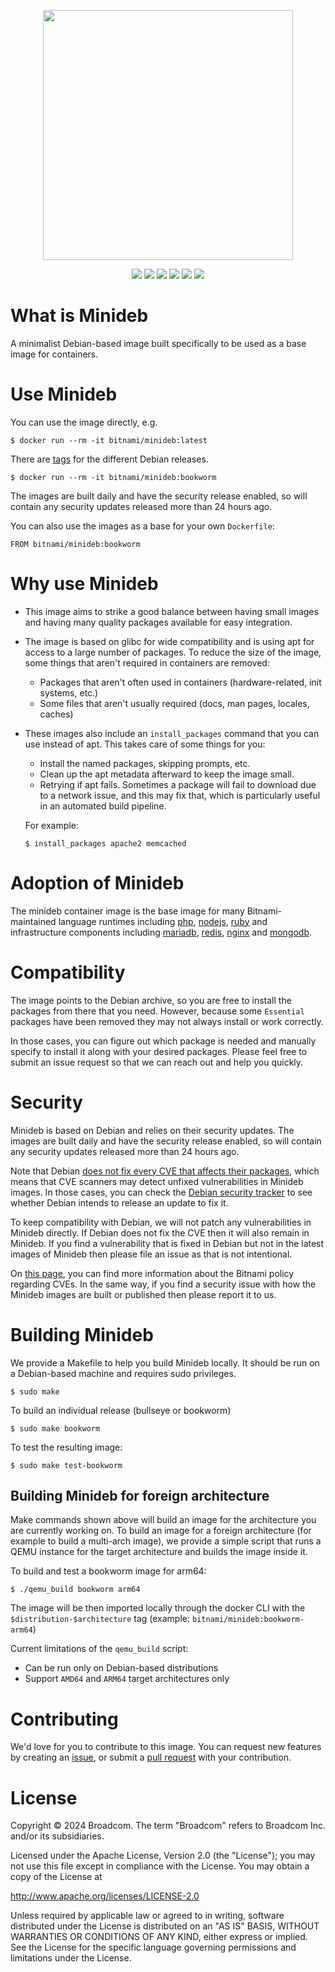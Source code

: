 <p align="center">
    <img width="400px" height=auto src="https://bitnami.com/downloads/logos/bitnami-by-vmware.png" />
</p>

<p align="center">
    <a href="https://github.com/bitnami/minideb/actions/workflows/main.yml"><img src="https://github.com/bitnami/minideb/actions/workflows/main.yml/badge.svg?branch=master" /></a>
    <a href="https://hub.docker.com/r/bitnami/minideb/"><img src="https://badgen.net/docker/pulls/bitnami/minideb?icon=docker&label=pulls" /></a>
    <a href="https://hub.docker.com/r/bitnami/minideb/"><img src="https://badgen.net/docker/stars/bitnami/minideb?icon=docker&label=stars" /></a>
    <a href="https://github.com/bitnami/minideb"><img src="https://badgen.net/github/forks/bitnami/minideb?icon=github&color=grey" /></a>
    <a href="https://github.com/bitnami/minideb"><img src="https://badgen.net/github/stars/bitnami/minideb?icon=github&color=grey" /></a>
    <a href="https://twitter.com/bitnami"><img src="https://badgen.net/badge/twitter/@bitnami/1DA1F2?icon&label" /></a>
</p>

# What is Minideb
A minimalist Debian-based image built specifically to be used as a base image for containers.

# Use Minideb
You can use the image directly, e.g.
```
$ docker run --rm -it bitnami/minideb:latest
```

There are [tags](https://hub.docker.com/r/bitnami/minideb/tags/) for the different Debian releases.
```
$ docker run --rm -it bitnami/minideb:bookworm
```

The images are built daily and have the security release enabled, so will contain any security updates released more than 24 hours ago.

You can also use the images as a base for your own `Dockerfile`:
```
FROM bitnami/minideb:bookworm
```

# Why use Minideb
  * This image aims to strike a good balance between having small images and having many quality packages available for easy integration.
  * The image is based on glibc for wide compatibility and is using apt for access to a large number of packages. To reduce the size of the image, some things that aren't required in containers are removed:
    * Packages that aren't often used in containers (hardware-related, init systems, etc.)
    * Some files that aren't usually required (docs, man pages, locales, caches)
  * These images also include an `install_packages` command that you can use instead of apt. This takes care of some things for you:
    * Install the named packages, skipping prompts, etc.
    * Clean up the apt metadata afterward to keep the image small.
    * Retrying if apt fails. Sometimes a package will fail to download due to a network issue, and this may fix that, which is particularly useful in an automated build pipeline.

    For example:
    ```
    $ install_packages apache2 memcached
    ```

# Adoption of Minideb
The minideb container image is the base image for many Bitnami-maintained language runtimes including [php](https://github.com/bitnami/containers/tree/main/bitnami/php-fpm), [nodejs](https://github.com/bitnami/containers/tree/main/bitnami/node), [ruby](https://github.com/bitnami/containers/tree/main/bitnami/ruby) and infrastructure components including [mariadb](https://github.com/bitnami/containers/tree/main/bitnami/mariadb), [redis](https://github.com/bitnami/containers/tree/main/bitnami/redis), [nginx](https://github.com/bitnami/containers/tree/main/bitnami/nginx) and [mongodb](https://github.com/bitnami/containers/tree/main/bitnami/mongodb).

# Compatibility
The image points to the Debian archive, so you are free to install the packages from there that you need. However, because some `Essential` packages have been removed they may not always install or work correctly.

In those cases, you can figure out which package is needed and manually specify to install it along with your desired packages. Please feel free to submit an issue request so that we can reach out and help you quickly.

# Security
Minideb is based on Debian and relies on their security updates. The images are built daily and have the security release enabled, so will contain any security updates released more than 24 hours ago.

Note that Debian [does not fix every CVE that affects their packages](https://www.debian.org/security/faq#cvedsa), which means that CVE scanners may detect unfixed vulnerabilities in Minideb images. In those cases, you can check the [Debian security tracker](https://security-tracker.debian.org/tracker/) to see whether Debian intends to release an update to fix it.

To keep compatibility with Debian, we will not patch any vulnerabilities in Minideb directly. If Debian does not fix the CVE then it will also remain in Minideb. If you find a vulnerability that is fixed in Debian but not in the latest images of Minideb then please file an issue as that is not intentional.

On [this page](https://docs.bitnami.com/kubernetes/open-cve-policy/), you can find more information about the Bitnami policy regarding CVEs. In the same way, if you find a security issue with how the Minideb images are built or published then please report it to us.

# Building Minideb
We provide a Makefile to help you build Minideb locally. It should be run on a Debian-based machine and requires sudo privileges.
```
$ sudo make
```

To build an individual release (bullseye or bookworm)
```
$ sudo make bookworm
```

To test the resulting image:
```
$ sudo make test-bookworm
```

## Building Minideb for foreign architecture
Make commands shown above will build an image for the architecture you are currently working on.
To build an image for a foreign architecture (for example to build a multi-arch image), we provide a
simple script that runs a QEMU instance for the target architecture and builds the image inside it.

To build and test a bookworm image for arm64:
```
$ ./qemu_build bookworm arm64
```

The image will be then imported locally through the docker CLI with the `$distribution-$architecture` tag
(example: `bitnami/minideb:bookworm-arm64`)

Current limitations of the `qemu_build` script:

- Can be run only on Debian-based distributions
- Support `AMD64` and `ARM64` target architectures only

# Contributing
We'd love for you to contribute to this image. You can request new features by creating an [issue](https://github.com/bitnami/minideb/issues), or submit a [pull request](https://github.com/bitnami/minideb/pulls) with your contribution.

# License

Copyright &copy; 2024 Broadcom. The term "Broadcom" refers to Broadcom Inc. and/or its subsidiaries.

Licensed under the Apache License, Version 2.0 (the "License"); you may not use this file except in compliance with the License. You may obtain a copy of the License at

http://www.apache.org/licenses/LICENSE-2.0

Unless required by applicable law or agreed to in writing, software distributed under the License is distributed on an "AS IS" BASIS, WITHOUT WARRANTIES OR CONDITIONS OF ANY KIND, either express or implied. See the License for the specific language governing permissions and limitations under the License.
